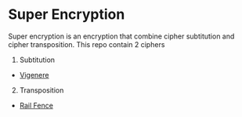 # Super Encryption
Super encryption is an encryption that combine cipher subtitution and cipher transposition. This repo contain 2 ciphers

1. Subtitution
- [Vigenere](google.com)

2. Transposition
- [Rail Fence](google.com)

